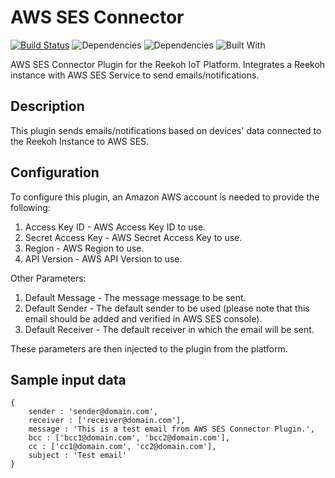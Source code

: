 # AWS SES Connector
[![Build Status](https://travis-ci.org/Reekoh/ses-connector.svg)](https://travis-ci.org/Reekoh/ses-connector)
![Dependencies](https://img.shields.io/david/Reekoh/ses-connector.svg)
![Dependencies](https://img.shields.io/david/dev/Reekoh/ses-connector.svg)
![Built With](https://img.shields.io/badge/built%20with-gulp-red.svg)

AWS SES Connector Plugin for the Reekoh IoT Platform. Integrates a Reekoh instance with AWS SES Service to send emails/notifications.

## Description
This plugin sends emails/notifications based on devices' data connected to the Reekoh Instance to AWS SES.

## Configuration
To configure this plugin, an Amazon AWS account is needed to provide the following:

1. Access Key ID - AWS Access Key ID to use.
2. Secret Access Key - AWS Secret Access Key to use.
3. Region - AWS Region to use.
4. API Version - AWS API Version to use.

Other Parameters:

1. Default Message - The message message to be sent.
2. Default Sender - The default sender to be used (please note that this email should be added and verified in AWS SES console).
3. Default Receiver -  The default receiver in which the email will be sent.

These parameters are then injected to the plugin from the platform.

## Sample input data
```
{
    sender : 'sender@domain.com',
    receiver : ['receiver@domain.com'],
    message : 'This is a test email from AWS SES Connector Plugin.',
    bcc : ['bcc1@domain.com', 'bcc2@domain.com'],
    cc : ['cc1@domain.com', 'cc2@domain.com'],
    subject : 'Test email'
}
```
